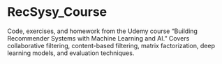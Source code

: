 # RecSysy_Course
Code, exercises, and homework from the Udemy course “Building Recommender Systems with Machine Learning and AI.” Covers collaborative filtering, content-based filtering, matrix factorization, deep learning models, and evaluation techniques.
